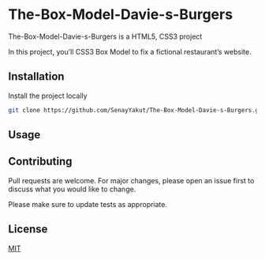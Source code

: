 # The-Box-Model-Davie-s-Burgers

The-Box-Model-Davie-s-Burgers is a HTML5, CSS3 project

In this project, you’ll CSS3 Box Model to fix a fictional restaurant’s website.


## Installation

Install the project locally
```bash
git clone https://github.com/SenayYakut/The-Box-Model-Davie-s-Burgers.git

```
 
## Usage




## Contributing
Pull requests are welcome. For major changes, please open an issue first to discuss what you would like to change.

Please make sure to update tests as appropriate.

## License
[MIT](https://choosealicense.com/licenses/mit/)
